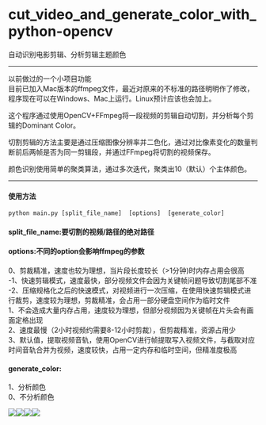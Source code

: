 
# cut_video_and_generate_color_with_python-opencv
自动识别电影剪辑、分析剪辑主题颜色
___
以前做过的一个小项目功能 <br>
目前已加入Mac版本的ffmpeg文件，最近对原来的不标准的路径明明作了修改，程序现在可以在Windows、Mac上运行。Linux预计应该也会加上。

这个程序通过使用OpenCV+FFmpeg将一段视频的剪辑自动切割，并分析每个剪辑的Dominant Color。

切割剪辑的方法主要是通过压缩图像分辨率并二色化，通过对比像素变化的数量判断前后两帧是否为同一剪辑段，并通过FFmpeg将切割的视频保存。

颜色识别使用简单的聚类算法，通过多次迭代，聚类出10（默认）个主体颜色。
___
#### 使用方法

 ```python main.py [split_file_name]  [options]  [generate_color]```

#### split_file_name:要切割的视频/路径的绝对路径 <br>
#### options:不同的option会影响ffmpeg的参数
 0、剪裁精准，速度也较为理想，当片段长度较长（>1分钟)时内存占用会很高 <br>
 -1、快速剪辑模式，速度最快，部分视频文件会因为关键帧问题导致切割尾部不准 <br>
 -2、压缩规格化之后的快速模式，对视频进行一次压缩，在使用快速剪辑模式进行裁剪，速度较为理想，剪裁精准，会占用一部分硬盘空间作为临时文件  <br>
 1、不会造成大量内存占用，速度较为理想，但部分视频因为关键帧在片头会有画面定格出现 <br>
 2、速度最慢（2小时视频约需要8-12小时剪裁），但剪裁精准，资源占用少 <br>
 3、默认值，提取视频音轨，使用OpenCV进行帧提取写入视频文件，与截取对应时间音轨合并为视频，速度较快，占用一定内存和临时空间，但精准度极高 <br>
 #### generate_color: <br>
 1、分析颜色 <br>
 0、不分析颜色 <br>
   

![](https://sunkaiiii.github.io/docs/images/cut_video1.png)![](https://sunkaiiii.github.io/docs/images/cut_video2.jpg)![](https://sunkaiiii.github.io/docs/images/cut_video3.jpg)![](https://sunkaiiii.github.io/docs/images/cut_video4.jpg) 



